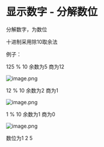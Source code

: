 # 显示数字 - 分解数位



分解数字，为数位

十进制采用除10取余法



例子：



125 % 10 余数为5 商为12



![image.png](https://cdn.nlark.com/yuque/0/2021/png/288075/1619598234568-416b0f26-25a3-4945-aad0-7eaf819975fa.png)

12 % 10 余数为2 商为1

![image.png](https://cdn.nlark.com/yuque/0/2021/png/288075/1619598298552-d3d21701-a834-463c-8154-4a5efee95e61.png)

1 % 10 余数为1 商为0

![image.png](https://cdn.nlark.com/yuque/0/2021/png/288075/1619598330894-86783b05-cee6-434c-bb14-1f6fef5aea77.png)



数位为1 2 5